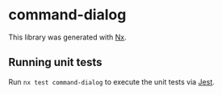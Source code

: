 # command-dialog

This library was generated with [Nx](https://nx.dev).

## Running unit tests

Run `nx test command-dialog` to execute the unit tests via [Jest](https://jestjs.io).

